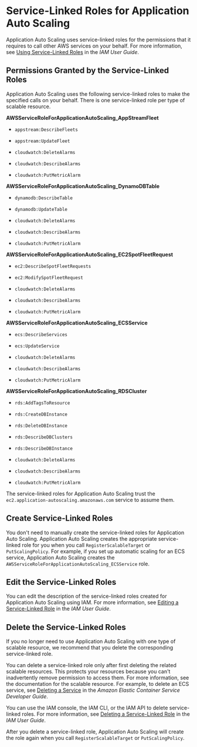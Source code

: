 # Service\-Linked Roles for Application Auto Scaling<a name="application-autoscaling-service-linked-roles"></a>

Application Auto Scaling uses service\-linked roles for the permissions that it requires to call other AWS services on your behalf\. For more information, see [Using Service\-Linked Roles](http://docs.aws.amazon.com/IAM/latest/UserGuide/using-service-linked-roles.html) in the *IAM User Guide*\.

## Permissions Granted by the Service\-Linked Roles<a name="service-linked-role-permissions"></a>

Application Auto Scaling uses the following service\-linked roles to make the specified calls on your behalf\. There is one service\-linked role per type of scalable resource\.

**AWSServiceRoleForApplicationAutoScaling\_AppStreamFleet**

+ `appstream:DescribeFleets`

+ `appstream:UpdateFleet`

+ `cloudwatch:DeleteAlarms`

+ `cloudwatch:DescribeAlarms`

+ `cloudwatch:PutMetricAlarm`

**AWSServiceRoleForApplicationAutoScaling\_DynamoDBTable**

+ `dynamodb:DescribeTable`

+ `dynamodb:UpdateTable`

+ `cloudwatch:DeleteAlarms`

+ `cloudwatch:DescribeAlarms`

+ `cloudwatch:PutMetricAlarm`

**AWSServiceRoleForApplicationAutoScaling\_EC2SpotFleetRequest**

+ `ec2:DescribeSpotFleetRequests`

+ `ec2:ModifySpotFleetRequest`

+ `cloudwatch:DeleteAlarms`

+ `cloudwatch:DescribeAlarms`

+ `cloudwatch:PutMetricAlarm`

**AWSServiceRoleForApplicationAutoScaling\_ECSService**

+ `ecs:DescribeServices`

+ `ecs:UpdateService`

+ `cloudwatch:DeleteAlarms`

+ `cloudwatch:DescribeAlarms`

+ `cloudwatch:PutMetricAlarm`

**AWSServiceRoleForApplicationAutoScaling\_RDSCluster**

+ `rds:AddTagsToResource`

+ `rds:CreateDBInstance`

+ `rds:DeleteDBInstance`

+ `rds:DescribeDBClusters`

+ `rds:DescribeDBInstance`

+ `cloudwatch:DeleteAlarms`

+ `cloudwatch:DescribeAlarms`

+ `cloudwatch:PutMetricAlarm`

The service\-linked roles for Application Auto Scaling trust the `ec2.application-autoscaling.amazonaws.com` service to assume them\.

## Create Service\-Linked Roles<a name="create-service-linked-role"></a>

You don't need to manually create the service\-linked roles for Application Auto Scaling\. Application Auto Scaling creates the appropriate service\-linked role for you when you call `RegisterScalableTarget` or `PutScalingPolicy`\. For example, if you set up automatic scaling for an ECS service, Application Auto Scaling creates the `AWSServiceRoleForApplicationAutoScaling_ECSService` role\.

## Edit the Service\-Linked Roles<a name="edit-service-linked-role"></a>

You can edit the description of the service\-linked roles created for Application Auto Scaling using IAM\. For more information, see [Editing a Service\-Linked Role](http://docs.aws.amazon.com/IAM/latest/UserGuide/using-service-linked-roles.html#edit-service-linked-role) in the *IAM User Guide*\.

## Delete the Service\-Linked Roles<a name="delete-service-linked-role"></a>

If you no longer need to use Application Auto Scaling with one type of scalable resource, we recommend that you delete the corresponding service\-linked role\.

You can delete a service\-linked role only after first deleting the related scalable resources\. This protects your resources because you can't inadvertently remove permission to access them\. For more information, see the documentation for the scalable resource\. For example, to delete an ECS service, see [Deleting a Service](http://docs.aws.amazon.com/AmazonECS/latest/developerguide/delete-service.html) in the *Amazon Elastic Container Service Developer Guide*\.

You can use the IAM console, the IAM CLI, or the IAM API to delete service\-linked roles\. For more information, see [Deleting a Service\-Linked Role](http://docs.aws.amazon.com/IAM/latest/UserGuide/using-service-linked-roles.html#delete-service-linked-role) in the *IAM User Guide*\.

After you delete a service\-linked role, Application Auto Scaling will create the role again when you call `RegisterScalableTarget` or `PutScalingPolicy`\.